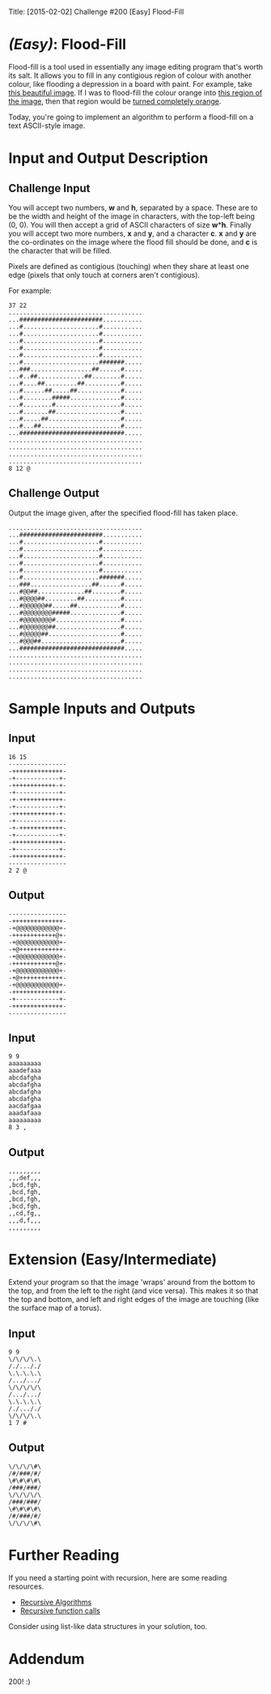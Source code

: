 Title: [2015-02-02] Challenge #200 [Easy] Flood-Fill

# [](#EasyIcon) _(Easy)_: Flood-Fill

Flood-fill is a tool used in essentially any image editing program that's worth its salt. It allows you to fill in any contigious region of colour with another colour, like flooding a depression in a board with paint. For example, take [this beautiful image](http://i.imgur.com/NlCcrKj.png). If I was to flood-fill the colour orange into [this region of the image](http://i.imgur.com/yCavN08.png), then that region would be [turned completely orange](http://i.imgur.com/u6626BA.png).

Today, you're going to implement an algorithm to perform a flood-fill on a text ASCII-style image.

# Input and Output Description

## Challenge Input

You will accept two numbers, **w** and **h**, separated by a space. These are to be the width and height of the image in characters, with the top-left being (0, 0). You will then accept a grid of ASCII characters of size **w**\***h**. Finally you will accept two more numbers, **x** and **y**, and a character **c**. **x** and **y** are the co-ordinates on the image where the flood fill should be done, and **c** is the character that will be filled.

Pixels are defined as contigious (touching) when they share at least one edge (pixels that only touch at corners aren't contigious).

For example:

    37 22
    .....................................
    ...#######################...........
    ...#.....................#...........
    ...#.....................#...........
    ...#.....................#...........
    ...#.....................#...........
    ...#.....................#...........
    ...#.....................#######.....
    ...###.................##......#.....
    ...#..##.............##........#.....
    ...#....##.........##..........#.....
    ...#......##.....##............#.....
    ...#........#####..............#.....
    ...#........#..................#.....
    ...#.......##..................#.....
    ...#.....##....................#.....
    ...#...##......................#.....
    ...#############################.....
    .....................................
    .....................................
    .....................................
    .....................................
    8 12 @


## Challenge Output

Output the image given, after the specified flood-fill has taken place.

    .....................................
    ...#######################...........
    ...#.....................#...........
    ...#.....................#...........
    ...#.....................#...........
    ...#.....................#...........
    ...#.....................#...........
    ...#.....................#######.....
    ...###.................##......#.....
    ...#@@##.............##........#.....
    ...#@@@@##.........##..........#.....
    ...#@@@@@@##.....##............#.....
    ...#@@@@@@@@#####..............#.....
    ...#@@@@@@@@#..................#.....
    ...#@@@@@@@##..................#.....
    ...#@@@@@##....................#.....
    ...#@@@##......................#.....
    ...#############################.....
    .....................................
    .....................................
    .....................................
    .....................................

# Sample Inputs and Outputs

## Input

    16 15
    ----------------
    -++++++++++++++-
    -+------------+-
    -++++++++++++-+-
    -+------------+-
    -+-++++++++++++-
    -+------------+-
    -++++++++++++-+-
    -+------------+-
    -+-++++++++++++-
    -+------------+-
    -++++++++++++++-
    -+------------+-
    -++++++++++++++-
    ----------------
    2 2 @

## Output

    ----------------
    -++++++++++++++-
    -+@@@@@@@@@@@@+-
    -++++++++++++@+-
    -+@@@@@@@@@@@@+-
    -+@++++++++++++-
    -+@@@@@@@@@@@@+-
    -++++++++++++@+-
    -+@@@@@@@@@@@@+-
    -+@++++++++++++-
    -+@@@@@@@@@@@@+-
    -++++++++++++++-
    -+------------+-
    -++++++++++++++-
    ----------------

## Input

    9 9
    aaaaaaaaa
    aaadefaaa
    abcdafgha
    abcdafgha
    abcdafgha
    abcdafgha
    aacdafgaa
    aaadafaaa
    aaaaaaaaa
    8 3 ,

## Output

    ,,,,,,,,,
    ,,,def,,,
    ,bcd,fgh,
    ,bcd,fgh,
    ,bcd,fgh,
    ,bcd,fgh,
    ,,cd,fg,,
    ,,,d,f,,,
    ,,,,,,,,,

# Extension (Easy/Intermediate)

Extend your program so that the image 'wraps' around from the bottom to the top, and from the left to the right (and vice versa). This makes it so that the top and bottom, and left and right edges of the image are touching (like the surface map of a torus).

## Input

    9 9
    \/\/\/\.\
    /./..././
    \.\.\.\.\
    /.../.../
    \/\/\/\/\
    /.../.../
    \.\.\.\.\
    /./..././
    \/\/\/\.\
    1 7 #

## Output

    \/\/\/\#\
    /#/###/#/
    \#\#\#\#\
    /###/###/
    \/\/\/\/\
    /###/###/
    \#\#\#\#\
    /#/###/#/
    \/\/\/\#\

# Further Reading

If you need a starting point with recursion, here are some reading resources.

* [Recursive Algorithms](http://www2.its.strath.ac.uk/courses/c/subsection3_9_5.html)
* [Recursive function calls](http://www.cs.cmu.edu/~rwh/introsml/core/recfns.htm)

Consider using list-like data structures in your solution, too.

# Addendum

200! :)
